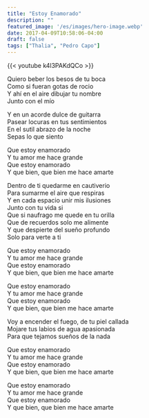 ```yaml
---
title: "Estoy Enamorado"
description: ""
featured_image: '/es/images/hero-image.webp'
date: 2017-04-09T10:58:06-04:00
draft: false
tags: ["Thalia", "Pedro Capo"]
---
```


{{< youtube k4l3PAKdQCo >}}

Quiero beber los besos de tu boca  
Como si fueran gotas de rocio  
Y ahí en el aire dibujar tu nombre  
Junto con el mío

Y en un acorde dulce de guitarra  
Pasear locuras en tus sentimientos  
En el sutil abrazo de la noche  
Sepas lo que siento

Que estoy enamorado  
Y tu amor me hace grande  
Que estoy enamorado  
Y que bien, que bien me hace amarte

Dentro de ti quedarme en cautiverio  
Para sumarme el aire que respiras  
Y en cada espacio unir mis ilusiones  
Junto con tu vida si  
Que si naufrago me quede en tu orilla  
Que de recuerdos solo me alimente  
Y que despierte del sueño profundo  
Solo para verte a ti

Que estoy enamorado  
Y tu amor me hace grande  
Que estoy enamorado  
Y que bien, que bien me hace amarte

Que estoy enamorado  
Y tu amor me hace grande  
Que estoy enamorado  
Y que bien, que bien me hace amarte

Voy a encender el fuego, de tu piel callada  
Mojare tus labios de agua apasionada  
Para que tejamos sueños de la nada

Que estoy enamorado  
Y tu amor me hace grande  
Que estoy enamorado  
Y que bien, que bien me hace amarte

Que estoy enamorado  
Y tu amor me hace grande  
Que estoy enamorado  
Y que bien, que bien me hace amarte
